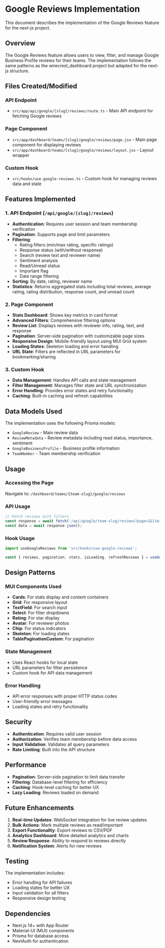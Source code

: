 # Google Reviews Implementation

This document describes the implementation of the Google Reviews feature for the next-js project.

## Overview

The Google Reviews feature allows users to view, filter, and manage Google Business Profile reviews for their teams. The implementation follows the same patterns as the wirecrest_dashboard project but adapted for the next-js structure.

## Files Created/Modified

### API Endpoint
- `src/app/api/google/[slug]/reviews/route.ts` - Main API endpoint for fetching Google reviews

### Page Component
- `src/app/dashboard/teams/[slug]/google/reviews/page.jsx` - Main page component for displaying reviews
- `src/app/dashboard/teams/[slug]/google/reviews/layout.jsx` - Layout wrapper

### Custom Hook
- `src/hooks/use-google-reviews.ts` - Custom hook for managing reviews data and state

## Features Implemented

### 1. API Endpoint (`/api/google/[slug]/reviews`)
- **Authentication**: Requires user session and team membership verification
- **Pagination**: Supports page and limit parameters
- **Filtering**: 
  - Rating filters (min/max rating, specific ratings)
  - Response status (with/without response)
  - Search (review text and reviewer name)
  - Sentiment analysis
  - Read/Unread status
  - Important flag
  - Date range filtering
- **Sorting**: By date, rating, reviewer name
- **Statistics**: Returns aggregated stats including total reviews, average rating, rating distribution, response count, and unread count

### 2. Page Component
- **Stats Dashboard**: Shows key metrics in card format
- **Advanced Filters**: Comprehensive filtering options
- **Review List**: Displays reviews with reviewer info, rating, text, and response
- **Pagination**: Server-side pagination with customizable page sizes
- **Responsive Design**: Mobile-friendly layout using MUI Grid system
- **Loading States**: Skeleton loading and error handling
- **URL State**: Filters are reflected in URL parameters for bookmarking/sharing

### 3. Custom Hook
- **Data Management**: Handles API calls and state management
- **Filter Management**: Manages filter state and URL synchronization
- **Error Handling**: Provides error states and retry functionality
- **Caching**: Built-in caching and refresh capabilities

## Data Models Used

The implementation uses the following Prisma models:
- `GoogleReview` - Main review data
- `ReviewMetadata` - Review metadata including read status, importance, sentiment
- `GoogleBusinessProfile` - Business profile information
- `TeamMember` - Team membership verification

## Usage

### Accessing the Page
Navigate to: `/dashboard/teams/{team-slug}/google/reviews`

### API Usage
```javascript
// Fetch reviews with filters
const response = await fetch('/api/google/team-slug/reviews?page=1&limit=10&search=great');
const data = await response.json();
```

### Hook Usage
```javascript
import useGoogleReviews from 'src/hooks/use-google-reviews';

const { reviews, pagination, stats, isLoading, refreshReviews } = useGoogleReviews(teamSlug, filters);
```

## Design Patterns

### MUI Components Used
- **Cards**: For stats display and content containers
- **Grid**: For responsive layout
- **TextField**: For search input
- **Select**: For filter dropdowns
- **Rating**: For star display
- **Avatar**: For reviewer photos
- **Chip**: For status indicators
- **Skeleton**: For loading states
- **TablePaginationCustom**: For pagination

### State Management
- Uses React hooks for local state
- URL parameters for filter persistence
- Custom hook for API data management

### Error Handling
- API error responses with proper HTTP status codes
- User-friendly error messages
- Loading states and retry functionality

## Security

- **Authentication**: Requires valid user session
- **Authorization**: Verifies team membership before data access
- **Input Validation**: Validates all query parameters
- **Rate Limiting**: Built into the API structure

## Performance

- **Pagination**: Server-side pagination to limit data transfer
- **Filtering**: Database-level filtering for efficiency
- **Caching**: Hook-level caching for better UX
- **Lazy Loading**: Reviews loaded on demand

## Future Enhancements

1. **Real-time Updates**: WebSocket integration for live review updates
2. **Bulk Actions**: Mark multiple reviews as read/important
3. **Export Functionality**: Export reviews to CSV/PDF
4. **Analytics Dashboard**: More detailed analytics and charts
5. **Review Response**: Ability to respond to reviews directly
6. **Notification System**: Alerts for new reviews

## Testing

The implementation includes:
- Error handling for API failures
- Loading states for better UX
- Input validation for all filters
- Responsive design testing

## Dependencies

- Next.js 14+ with App Router
- Material-UI (MUI) components
- Prisma for database access
- NextAuth for authentication

